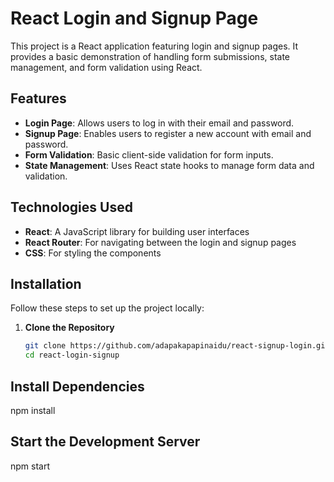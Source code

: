 # React Login and Signup Page

This project is a React application featuring login and signup pages. It provides a basic demonstration of handling form submissions, state management, and form validation using React.

## Features

- **Login Page**: Allows users to log in with their email and password.
- **Signup Page**: Enables users to register a new account with email and password.
- **Form Validation**: Basic client-side validation for form inputs.
- **State Management**: Uses React state hooks to manage form data and validation.

## Technologies Used

- **React**: A JavaScript library for building user interfaces
- **React Router**: For navigating between the login and signup pages
- **CSS**: For styling the components

## Installation

Follow these steps to set up the project locally:

1. **Clone the Repository**

   ```bash
   git clone https://github.com/adapakapapinaidu/react-signup-login.git
   cd react-login-signup


## Install Dependencies

npm install

## Start the Development Server

npm start

